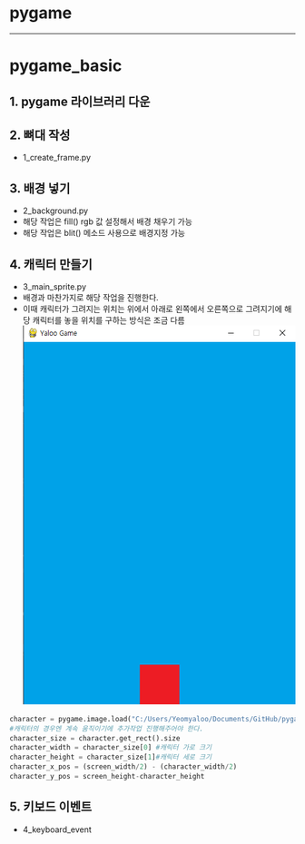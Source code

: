 # pygame

---
# pygame_basic
## 1. pygame 라이브러리 다운

## 2. 뼈대 작성
- 1_create_frame.py

## 3. 배경 넣기
- 2_background.py
- 해당 작업은 fill() rgb 값 설정해서 배경 채우기 가능
- 해당 작업은 blit() 메소드 사용으로 배경지정 가능

## 4. 캐릭터 만들기
- 3_main_sprite.py
- 배경과 마찬가지로 해당 작업을 진행한다.
- 이때 캐릭터가 그려지는 위치는 위에서 아래로 왼쪽에서 오른쪽으로 그려지기에 해당 캐릭터를 놓을 위치를 구하는 방식은 조금 다름
![img_1.png](img_1.png)
``` python
character = pygame.image.load("C:/Users/Yeomyaloo/Documents/GitHub/pygame/pygame_basic/cr.png")
#캐릭터의 경우엔 계속 움직이기에 추가작업 진행해주어야 한다.
character_size = character.get_rect().size
character_width = character_size[0] #캐릭터 가로 크기
character_height = character_size[1]#캐릭터 세로 크기
character_x_pos = (screen_width/2) - (character_width/2)
character_y_pos = screen_height-character_height
``` 
## 5. 키보드 이벤트
- 4_keyboard_event
